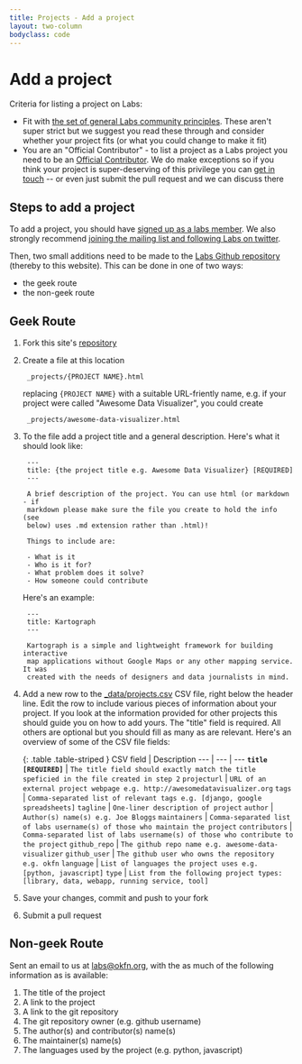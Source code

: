 ```yaml
---
title: Projects - Add a project
layout: two-column
bodyclass: code
---
```


# Add a project

Criteria for listing a project on Labs:

* Fit with [the set of general Labs community principles](/about/#principles).
  These aren't super strict but we suggest you read these through and consider
  whether your project fits (or what you could change to make it fit)
* You are an "Official Contributor" - to list a project as a Labs project you
  need to be an [Official Contributor][contributor]. We do make exceptions so
  if you think your project is super-deserving of this privilege you can [get
  in touch][contact] -- or even just submit the pull request and we can
  discuss there

[contact]: /contact/
[contributor]: /about/#contributors


## Steps to add a project

To add a project, you should have [signed up as a labs
member](/members/signup/).  We also strongly recommend [joining the mailing
list and following Labs on twitter](/contact/).

Then, two small additions need to be made to the
[Labs Github repository](https://github.com/okfn/okfn.github.com/) (thereby to this website).
This can be done in one of two ways:


- the geek route
- the non-geek route



## Geek Route

1. Fork this site's [repository](https://github.com/okfn/okfn.github.com/)


2. Create a file at this location

        _projects/{PROJECT NAME}.html

   replacing <code>{PROJECT NAME}</code> with a suitable URL-friently name, e.g. if your project were
   called "Awesome Data Visualizer", you could create

        _projects/awesome-data-visualizer.html


3. To the file add a project title and a general description. Here's what it should look like:

        ---
        title: {the project title e.g. Awesome Data Visualizer} [REQUIRED]
        ---

        A brief description of the project. You can use html (or markdown - if
        markdown please make sure the file you create to hold the info (see
        below) uses .md extension rather than .html)!

        Things to include are:

        - What is it
        - Who is it for?
        - What problem does it solve?
        - How someone could contribute

    Here's an example:

        ---
        title: Kartograph
        ---

        Kartograph is a simple and lightweight framework for building interactive
        map applications without Google Maps or any other mapping service. It was
        created with the needs of designers and data journalists in mind.


4. Add a new row to the [_data/projects.csv](https://github.com/okfn/okfn.github.com/blob/master/_data/projects.csv) CSV file, right below the
header line. Edit the row to include various pieces of information about your project. If you look
at the information provided for other projects this should guide you on how to add yours. The "title"
field is required. All others are optional but you should fill as many as are relevant. Here's an
overview of some of the CSV file fields:


    {: .table .table-striped }
    CSV field | Description
    --- | --- | ---
    **``title [REQUIRED]``**     | ``The title field should exactly match the title speficied in the file created in step 2``
    ``projecturl``           | ``URL of an external project webpage e.g. http://awesomedatavisualizer.org``
    ``tags``                 | ``Comma-separated list of relevant tags e.g. [django, google spreadsheets]``
    ``tagline``              | ``One-liner description of project``
    ``author``               | ``Author(s) name(s) e.g. Joe Bloggs``
    ``maintainers``          | ``Comma-separated list of labs username(s) of those who maintain the project``
    ``contributors``         | ``Comma-separated list of labs username(s) of those who contribute to the project``
    ``github_repo``          | ``The github repo name e.g. awesome-data-visualizer``
    ``github_user``          | ``The github user who owns the repository e.g. okfn``
    ``language``             | ``List of languages the project uses e.g. [python, javascript]``
    ``type``                 | ``List from the following project types: [library, data, webapp, running service, tool]``


5. Save your changes, commit and push to your fork


6. Submit a pull request


## Non-geek Route

Sent an email to us at labs@okfn.org, with the as much of the following information as is available:

1. The title of the project
2. A link to the project
3. A link to the git repository
4. The git repository owner (e.g. github username)
5. The author(s) and contributor(s) name(s)
6. The maintainer(s) name(s)
7. The languages used by the project (e.g. python, javascript)

